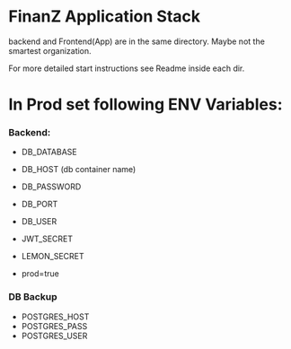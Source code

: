 # FinanZ Application Stack

backend and Frontend(App) are in the same directory. Maybe not the smartest organization.

For more detailed start instructions see Readme inside each dir.

# In Prod set following ENV Variables:

### Backend:

- DB_DATABASE
- DB_HOST (db container name)
- DB_PASSWORD
- DB_PORT
- DB_USER

- JWT_SECRET
- LEMON_SECRET
- prod=true

### DB Backup

- POSTGRES_HOST
- POSTGRES_PASS
- POSTGRES_USER
